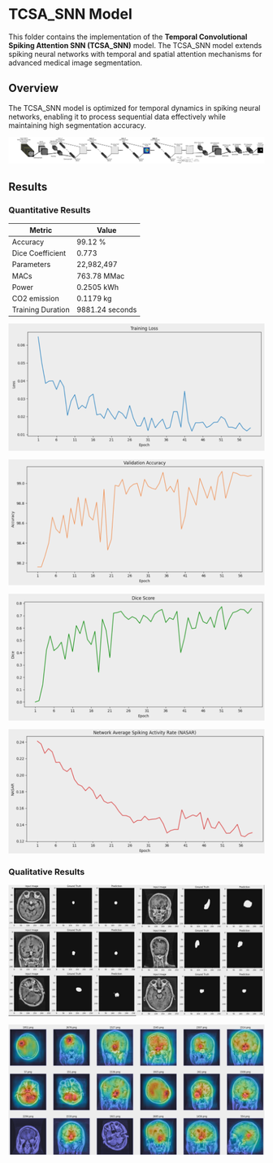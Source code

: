 # TCSA_SNN Model

This folder contains the implementation of the **Temporal Convolutional Spiking Attention SNN (TCSA_SNN)** model. The TCSA_SNN model extends spiking neural networks with temporal and spatial attention mechanisms for advanced medical image segmentation.

## Overview

The TCSA_SNN model is optimized for temporal dynamics in spiking neural networks, enabling it to process sequential data effectively while maintaining high segmentation accuracy.

![TCSA_SNN Model Diagram](./../../assets/TCSA_SNN_model.png)

## Results

### Quantitative Results

| Metric            | Value       |
| ----------------- | ----------- |
| Accuracy          | 99.12 %      |
| Dice Coefficient  | 0.773       |
| Parameters        | 22,982,497  |
| MACs              | 763.78 MMac |
| Power             | 0.2505 kWh  |
| CO2 emission      | 0.1179 kg  |
| Training Duration | 9881.24 seconds  |

![TCSA_SNN Training Loss](./../../assets/TCSA_SNN_Training_Loss.png)

![TCSA_SNN Validation Accuarcy](./../../assets/TCSA_SNN_Validation_Accuarcy.png)

![TCSA_SNN Dice Score](./../../assets/TCSA_SNN_Dice_Score.png)

![TCSA_SNN NASAR](./../../assets/TCSA_SNN_NASAR.png)

### Qualitative Results

![TCSA_SNN Masks Output](./../../assets/TCSA_SNN_Masks.png)

![TCSA_SNN Grad-CAM Output](./../../assets/TCSA_SNN_Grad_CAM.png)
